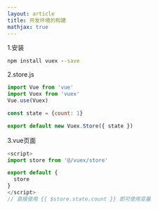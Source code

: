 ```yaml
---
layout: article
title: 开发环境的构建
mathjax: true
---
```



1.安装

```cmd
npm install vuex --save
```

2.store.js

```javascript
import Vue from 'vue'
import Vuex from 'vuex'
Vue.use(Vuex)

const state = {count: 1}

export default new Vuex.Store({ state })
```

3.vue页面

```javascript
<script>
import store from '@/vuex/store'

export default {
  store
}
</script>
// 直接使用 {{ $store.state.count }} 即可使用变量

```


